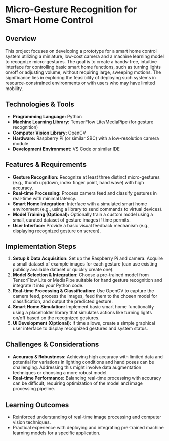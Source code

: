 #  Micro-Gesture Recognition for Smart Home Control

## Overview

This project focuses on developing a prototype for a smart home control system utilizing a miniature, low-cost camera and a machine learning model to recognize micro-gestures.  The goal is to create a hands-free, intuitive interface for controlling basic smart home functions, such as turning lights on/off or adjusting volume, without requiring large, sweeping motions. The significance lies in exploring the feasibility of deploying such systems in resource-constrained environments or with users who may have limited mobility.

## Technologies & Tools

* **Programming Language:** Python
* **Machine Learning Library:** TensorFlow Lite/MediaPipe (for gesture recognition)
* **Computer Vision Library:** OpenCV
* **Hardware:** Raspberry Pi (or similar SBC) with a low-resolution camera module
* **Development Environment:**  VS Code or similar IDE

## Features & Requirements

- **Gesture Recognition:**  Recognize at least three distinct micro-gestures (e.g., thumb up/down, index finger point, hand wave) with high accuracy.
- **Real-time Processing:** Process camera feed and classify gestures in real-time with minimal latency.
- **Smart Home Integration:**  Interface with a simulated smart home environment (e.g., using a library to send commands to virtual devices).
- **Model Training (Optional):** Optionally train a custom model using a small, curated dataset of gesture images if time permits.
- **User Interface:**  Provide a basic visual feedback mechanism (e.g., displaying recognized gesture on screen).


## Implementation Steps

1. **Setup & Data Acquisition:**  Set up the Raspberry Pi and camera. Acquire a small dataset of example images for each gesture (can use existing publicly available dataset or quickly create one).
2. **Model Selection & Integration:** Choose a pre-trained model from TensorFlow Lite or MediaPipe suitable for hand gesture recognition and integrate it into your Python code.
3. **Real-time Processing & Classification:**  Use OpenCV to capture the camera feed, process the images, feed them to the chosen model for classification, and output the predicted gesture.
4. **Smart Home Simulation:**  Implement basic smart home functionality using a placeholder library that simulates actions like turning lights on/off based on the recognized gestures.
5. **UI Development (Optional):** If time allows, create a simple graphical user interface to display recognized gestures and system status.


## Challenges & Considerations

- **Accuracy & Robustness:** Achieving high accuracy with limited data and potential for variations in lighting conditions and hand poses can be challenging. Addressing this might involve data augmentation techniques or choosing a more robust model.
- **Real-time Performance:**  Balancing real-time processing with accuracy can be difficult, requiring optimization of the model and image processing pipeline.


## Learning Outcomes

- Reinforced understanding of real-time image processing and computer vision techniques.
- Practical experience with deploying and integrating pre-trained machine learning models for a specific application.

